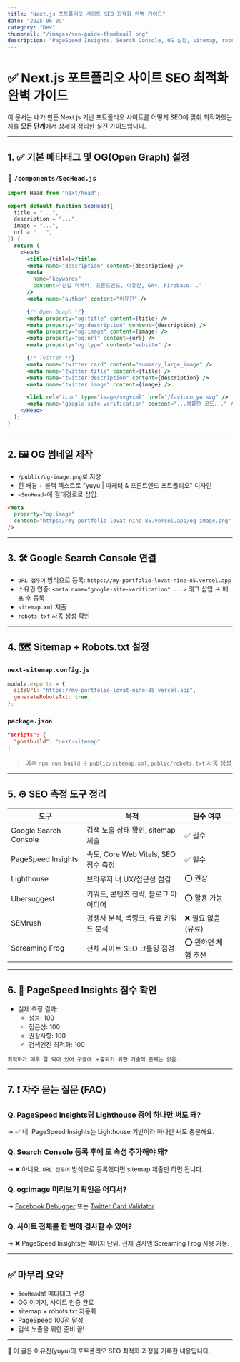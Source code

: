 ```yaml
---
title: "Next.js 포트폴리오 사이트 SEO 최적화 완벽 가이드"
date: "2025-06-09"
category: "Dev"
thumbnail: "/images/seo-guide-thumbnail.png"
description: "PageSpeed Insights, Search Console, OG 설정, sitemap, robots.txt까지 한 번에 끝내는 SEO 최적화 실전 가이드"
---
```


# ✅ Next.js 포트폴리오 사이트 SEO 최적화 완벽 가이드

이 문서는 내가 만든 Next.js 기반 포트폴리오 사이트를 어떻게 SEO에 맞춰 최적화했는지를 **모든 단계**에서 상세히 정리한 실전 가이드입니다.

---

## 1. ✅ 기본 메타태그 및 OG(Open Graph) 설정

### 📁 `/components/SeoHead.js`

```jsx
import Head from "next/head";

export default function SeoHead({
  title = "...",
  description = "...",
  image = "...",
  url = "...",
}) {
  return (
    <Head>
      <title>{title}</title>
      <meta name="description" content={description} />
      <meta
        name="keywords"
        content="신입 마케터, 프론트엔드, 이유진, GA4, Firebase..."
      />
      <meta name="author" content="이유진" />

      {/* Open Graph */}
      <meta property="og:title" content={title} />
      <meta property="og:description" content={description} />
      <meta property="og:image" content={image} />
      <meta property="og:url" content={url} />
      <meta property="og:type" content="website" />

      {/* Twitter */}
      <meta name="twitter:card" content="summary_large_image" />
      <meta name="twitter:title" content={title} />
      <meta name="twitter:description" content={description} />
      <meta name="twitter:image" content={image} />

      <link rel="icon" type="image/svg+xml" href="/favicon_yu.svg" />
      <meta name="google-site-verification" content="...복붙한 코드..." />
    </Head>
  );
}
```

---

## 2. 🖼 OG 썸네일 제작

- `/public/og-image.png`로 저장
- 흰 배경 + 블랙 텍스트로 "yuyu | 마케터 & 프론트엔드 포트폴리오" 디자인
- `<SeoHead>`에 절대경로로 삽입:

```html
<meta
  property="og:image"
  content="https://my-portfolio-lovat-nine-85.vercel.app/og-image.png"
/>
```

---

## 3. 🛠 Google Search Console 연결

- `URL 접두어` 방식으로 등록: `https://my-portfolio-lovat-nine-85.vercel.app`
- 소유권 인증: `<meta name="google-site-verification" ...>` 태그 삽입 → 배포 후 등록
- `sitemap.xml` 제출
- `robots.txt` 자동 생성 확인

---

## 4. 🗺 Sitemap + Robots.txt 설정

### `next-sitemap.config.js`

```js
module.exports = {
  siteUrl: "https://my-portfolio-lovat-nine-85.vercel.app",
  generateRobotsTxt: true,
};
```

### `package.json`

```json
"scripts": {
  "postbuild": "next-sitemap"
}
```

> 이후 `npm run build` → `public/sitemap.xml`, `public/robots.txt` 자동 생성

---

## 5. ⚙️ SEO 측정 도구 정리

| 도구                  | 목적                                  | 필수 여부           |
| --------------------- | ------------------------------------- | ------------------- |
| Google Search Console | 검색 노출 상태 확인, sitemap 제출     | ✅ 필수             |
| PageSpeed Insights    | 속도, Core Web Vitals, SEO 점수 측정  | ✅ 필수             |
| Lighthouse            | 브라우저 내 UX/접근성 점검            | ⭕ 권장             |
| Ubersuggest           | 키워드, 콘텐츠 전략, 블로그 아이디어  | ⭕ 활용 가능        |
| SEMrush               | 경쟁사 분석, 백링크, 유료 키워드 분석 | ❌ 필요 없음 (유료) |
| Screaming Frog        | 전체 사이트 SEO 크롤링 점검           | ⭕ 원하면 체험 추천 |

---

## 6. 🎯 PageSpeed Insights 점수 확인

- 실제 측정 결과:
  - 성능: 100
  - 접근성: 100
  - 권장사항: 100
  - 검색엔진 최적화: 100

```plaintext
최적화가 매우 잘 되어 있어 구글에 노출되기 위한 기술적 문제는 없음.
```

---

## 7. ❗ 자주 묻는 질문 (FAQ)

### Q. PageSpeed Insights랑 Lighthouse 중에 하나만 써도 돼?

→ ✅ 네. PageSpeed Insights는 Lighthouse 기반이라 하나만 써도 충분해요.

### Q. Search Console 등록 후에 또 속성 추가해야 돼?

→ ❌ 아니요. `URL 접두어` 방식으로 등록했다면 sitemap 제출만 하면 됩니다.

### Q. og:image 미리보기 확인은 어디서?

→ [Facebook Debugger](https://developers.facebook.com/tools/debug/) 또는 [Twitter Card Validator](https://cards-dev.twitter.com/validator)

### Q. 사이트 전체를 한 번에 검사할 수 있어?

→ ❌ PageSpeed Insights는 페이지 단위. 전체 검사엔 Screaming Frog 사용 가능.

---

## ✅ 마무리 요약

- `SeoHead`로 메타태그 구성
- OG 이미지, 사이트 인증 완료
- sitemap + robots.txt 자동화
- PageSpeed 100점 달성
- 검색 노출을 위한 준비 끝!

---

📌 이 글은 이유진(yuyu)의 포트폴리오 SEO 최적화 과정을 기록한 내용입니다.

